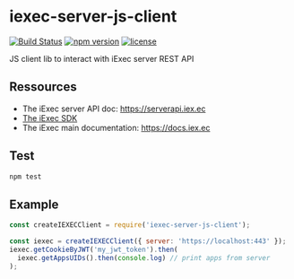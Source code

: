 # iexec-server-js-client
[![Build Status](https://drone.iex.ec//api/badges/iExecBlockchainComputing/iexec-server-js-client/status.svg)](https://drone.iex.ec/iExecBlockchainComputing/iexec-server-js-client) [![npm version](https://badge.fury.io/js/iexec-server-js-client.svg)](https://www.npmjs.com/package/iexec-server-js-client) [![license](https://img.shields.io/github/license/iExecBlockchainComputing/iexec-server-js-client.svg)](LICENSE)

JS client lib to interact with iExec server REST API

## Ressources
 * The iExec server API doc: https://serverapi.iex.ec
 * [The iExec SDK](https://github.com/iExecBlockchainComputing/iexec-sdk)
 * The iExec main documentation: https://docs.iex.ec

## Test
```bash
npm test
```

## Example
```js
const createIEXECClient = require('iexec-server-js-client');

const iexec = createIEXECClient({ server: 'https://localhost:443' });
iexec.getCookieByJWT('my_jwt_token').then(
  iexec.getAppsUIDs().then(console.log) // print apps from server
);
```
